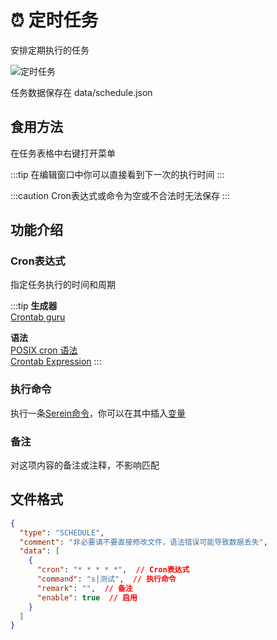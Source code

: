 
# ⏰ 定时任务

安排定期执行的任务

![定时任务](/img/schedule.png)

任务数据保存在 data/schedule.json

## 食用方法

在任务表格中右键打开菜单

:::tip
在编辑窗口中你可以直接看到下一次的执行时间
:::

:::caution
Cron表达式或命令为空或不合法时无法保存
:::

## 功能介绍

### Cron表达式

指定任务执行的时间和周期

:::tip
**生成器**  
[Crontab guru](https://crontab.guru/)  

**语法**  
[POSIX cron 语法](https://pubs.opengroup.org/onlinepubs/9699919799/utilities/crontab.html#tag_20_25_07)  
[Crontab Expression](https://github.com/atifaziz/NCrontab/wiki/Crontab-Expression)
:::

### 执行命令

执行一条[Serein命令](command)，你可以在其中插入[变量](variables)

### 备注

对这项内容的备注或注释，不影响匹配

## 文件格式

```json title='data/schedule.json'
{
  "type": "SCHEDULE",
  "comment": "非必要请不要直接修改文件，语法错误可能导致数据丢失",
  "data": [
    {
      "cron": "* * * * *",  // Cron表达式
      "command": "s|测试",  // 执行命令
      "remark": "",  // 备注
      "enable": true  // 启用
    }
  ]
}
```
